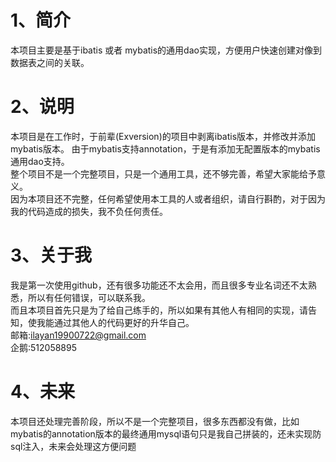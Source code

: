 # 1、简介
本项目主要是基于ibatis 或者 mybatis的通用dao实现，方便用户快速创建对像到数据表之间的关联。
# 2、说明
本项目是在工作时，于前辈(Exversion)的项目中剥离ibatis版本，并修改并添加mybatis版本。 
由于mybatis支持annotation，于是有添加无配置版本的mybatis通用dao支持。  
整个项目不是一个完整项目，只是一个通用工具，还不够完善，希望大家能给予意义。  
因为本项目还不完整，任何希望使用本工具的人或者组织，请自行斟酌，对于因为我的代码造成的损失，我不负任何责任。
# 3、关于我
我是第一次使用github，还有很多功能还不太会用，而且很多专业名词还不太熟悉，所以有任何错误，可以联系我。  
而且本项目首先只是为了给自己练手的，所以如果有其他人有相同的实现，请告知，使我能通过其他人的代码更好的升华自己。  
邮箱:ilayan19900722@gmail.com    
企鹅:512058895  

# 4、未来
本项目还处理完善阶段，所以不是一个完整项目，很多东西都没有做，比如mybatis的annotation版本的最终通用mysql语句只是我自己拼装的，还未实现防sql注入，未来会处理这方便问题
